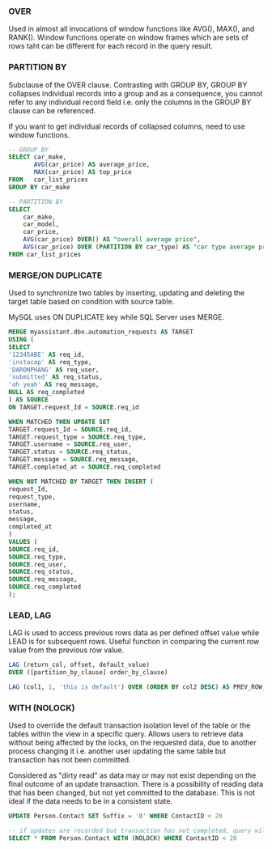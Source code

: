 ### OVER

Used in almost all invocations of window functions like AVG(), MAX(), and RANK(). Window functions operate on window frames which are sets of rows taht can be different for each record in the query result.

### PARTITION BY

Subclause of the OVER clause. Contrasting with GROUP BY, GROUP BY collapses individual records into a group and as a consequence, you cannot refer to any individual record field i.e. only the columns in the GROUP BY clause can be referenced.

If you want to get individual records of collapsed columns, need to use window functions.

```sql
-- GROUP BY
SELECT car_make,
       AVG(car_price) AS average_price,
       MAX(car_price) AS top_price
FROM   car_list_prices
GROUP BY car_make

-- PARTITION BY
SELECT
    car_make,
    car_model,
    car_price,
    AVG(car_price) OVER() AS "overall average price",
    AVG(car_price) OVER (PARTITION BY car_type) AS "car type average price"
FROM car_list_prices
```

### MERGE/ON DUPLICATE

Used to synchronize two tables by inserting, updating and deleting the target table based on condition with source table.

MySQL uses ON DUPLICATE key while SQL Server uses MERGE.

```sql
MERGE myassistant.dbo.automation_requests AS TARGET
USING (
SELECT
'12345ABE' AS req_id,
'instacap' AS req_type,
'DARONPHANG' AS req_user,
'submitted' AS req_status,
'oh yeah' AS req_message,
NULL AS req_completed
) AS SOURCE
ON TARGET.request_Id = SOURCE.req_id

WHEN MATCHED THEN UPDATE SET
TARGET.request_Id = SOURCE.req_id,
TARGET.request_type = SOURCE.req_type,
TARGET.username = SOURCE.req_user,
TARGET.status = SOURCE.req_status,
TARGET.message = SOURCE.req_message,
TARGET.completed_at = SOURCE.req_completed

WHEN NOT MATCHED BY TARGET THEN INSERT (
request_Id,
request_type,
username,
status,
message,
completed_at
)
VALUES (
SOURCE.req_id,
SOURCE.req_type,
SOURCE.req_user,
SOURCE.req_status,
SOURCE.req_message,
SOURCE.req_completed
);
```

### LEAD, LAG

LAG is used to access previous rows data as per defined offset value while LEAD is for subsequent rows. Useful function in comparing the current row value from the previous row value.

```sql
LAG (return_col, offset, default_value)
OVER ([partition_by_clause] order_by_clause)

LAG (col1, 1, 'this is default') OVER (ORDER BY col2 DESC) AS PREV_ROW_VALUE
```

### WITH (NOLOCK)

Used to override the default transaction isolation level of the table or the tables within the view in a specific query. Allows users to retrieve data without being affected by the locks, on the requested data, due to another process changing it i.e. another user updating the same table but transaction has not been committed. 

Considered as "dirty read" as data may or may not exist depending on the final outcome of an update transaction. There is a possibility of reading data that has been changed, but not yet committed to the database. This is not ideal if the data needs to be in a consistent state. 

```sql
UPDATE Person.Contact SET Suffix = 'B' WHERE ContactID < 20    

-- if updates are recorded but transaction has not completed, query will still return updated data
SELECT * FROM Person.Contact WITH (NOLOCK) WHERE ContactID < 20 
```
